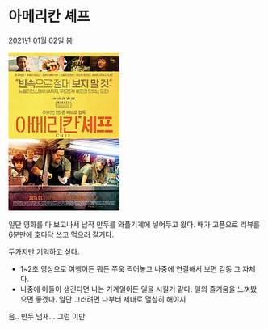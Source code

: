 # 아메리칸 셰프
2021년 01월 02일 봄

![아메리칸_셰프.jpg](아메리칸_셰프.jpg)

일단 영화를 다 보고나서 납작 만두를 와플기계에 넣어두고 왔다.
배가 고픔으로 리뷰를 6분만에 호다닥 쓰고 먹으러 갈거다.

두가지만 기억하고 싶다.
* 1~2초 영상으로 여행이든 뭐든 쭈욱 찍어놓고 나중에 연결해서 보면 감동 그 자체다.
* 나중에 아들이 생긴다면 나는 가계일이든 일을 시킬거 같다.
일의 즐거움을 느껴봤으면 좋겠다. 일단 그러려면 나부터 제대로 열심히 해야지

음.. 만두 냄새... 그럼 이만